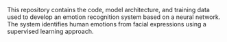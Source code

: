 This repository contains the code, model architecture, and training data used to develop an emotion recognition system based on a neural network. The system identifies human emotions from facial expressions using a supervised learning approach.
